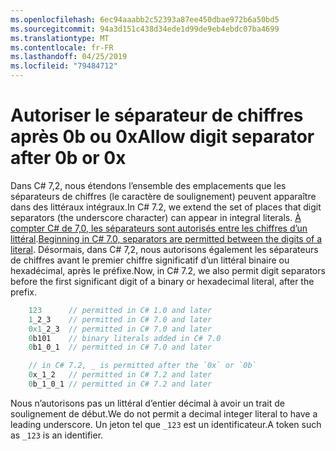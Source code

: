 ```yaml
---
ms.openlocfilehash: 6ec94aaabb2c52393a87ee450dbae972b6a50bd5
ms.sourcegitcommit: 94a3d151c438d34ede1d99de9eb4ebdc07ba4699
ms.translationtype: MT
ms.contentlocale: fr-FR
ms.lasthandoff: 04/25/2019
ms.locfileid: "79484712"
---
```

# <a name="allow-digit-separator-after-0b-or-0x"></a><span data-ttu-id="5f3b8-101">Autoriser le séparateur de chiffres après 0b ou 0x</span><span class="sxs-lookup"><span data-stu-id="5f3b8-101">Allow digit separator after 0b or 0x</span></span>

<span data-ttu-id="5f3b8-102">Dans C# 7,2, nous étendons l’ensemble des emplacements que les séparateurs de chiffres (le caractère de soulignement) peuvent apparaître dans des littéraux intégraux.</span><span class="sxs-lookup"><span data-stu-id="5f3b8-102">In C# 7.2, we extend the set of places that digit separators (the underscore character) can appear in integral literals.</span></span> <span data-ttu-id="5f3b8-103">[À compter C# de 7,0, les séparateurs sont autorisés entre les chiffres d’un littéral](../csharp-7.0/digit-separators.md).</span><span class="sxs-lookup"><span data-stu-id="5f3b8-103">[Beginning in C# 7.0, separators are permitted between the digits of a literal](../csharp-7.0/digit-separators.md).</span></span> <span data-ttu-id="5f3b8-104">Désormais, dans C# 7,2, nous autorisons également les séparateurs de chiffres avant le premier chiffre significatif d’un littéral binaire ou hexadécimal, après le préfixe.</span><span class="sxs-lookup"><span data-stu-id="5f3b8-104">Now, in C# 7.2, we also permit digit separators before the first significant digit of a binary or hexadecimal literal, after the prefix.</span></span>

```csharp
    123      // permitted in C# 1.0 and later
    1_2_3    // permitted in C# 7.0 and later
    0x1_2_3  // permitted in C# 7.0 and later
    0b101    // binary literals added in C# 7.0
    0b1_0_1  // permitted in C# 7.0 and later

    // in C# 7.2, _ is permitted after the `0x` or `0b`
    0x_1_2   // permitted in C# 7.2 and later
    0b_1_0_1 // permitted in C# 7.2 and later
```

<span data-ttu-id="5f3b8-105">Nous n’autorisons pas un littéral d’entier décimal à avoir un trait de soulignement de début.</span><span class="sxs-lookup"><span data-stu-id="5f3b8-105">We do not permit a decimal integer literal to have a leading underscore.</span></span> <span data-ttu-id="5f3b8-106">Un jeton tel que `_123` est un identificateur.</span><span class="sxs-lookup"><span data-stu-id="5f3b8-106">A token such as `_123` is an identifier.</span></span>
